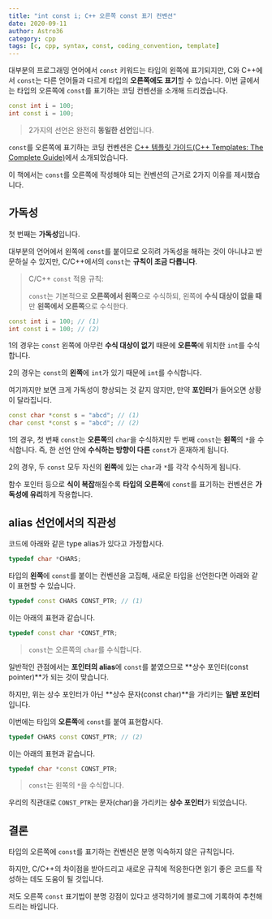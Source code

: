 ```yaml
---
title: "int const i; C++ 오른쪽 const 표기 컨벤션"
date: 2020-09-11
author: Astro36
category: cpp
tags: [c, cpp, syntax, const, coding_convention, template]
---
```


대부분의 프로그래밍 언어에서 `const` 키워드는 타입의 왼쪽에 표기되지만, C와 C++에서 `const`는 다른 언어들과 다르게 타입의 **오른쪽에도 표기**할 수 있습니다.
이번 글에서는 타입의 오른쪽에 `const`를 표기하는 코딩 컨벤션을 소개해 드리겠습니다.

```cpp
const int i = 100;
int const i = 100;
```

> 2가지의 선언은 완전히 **동일한 선언**입니다.

`const`를 오른쪽에 표기하는 코딩 컨벤션은 [C++ 템플릿 가이드(C++ Templates: The Complete Guide)](http://ultra.sdk.free.fr/docs/DxO/C%2B%2B%20Templates%20The%20Complete%20Guide.pdf)에서 소개되었습니다.

이 책에서는 `const`를 오른쪽에 작성해야 되는 컨벤션의 근거로 2가지 이유를 제시했습니다.

## 가독성

첫 번째는 **가독성**입니다.

대부분의 언어에서 왼쪽에 `const`를 붙이므로 오히려 가독성을 해하는 것이 아니냐고 반문하실 수 있지만, C/C++에서의 `const`는 **규칙이 조금 다릅니다**.

> C/C++ `const` 적용 규칙:
>
> `const`는 기본적으로 **오른쪽에서 왼쪽**으로 수식하되, 왼쪽에 **수식 대상이 없을 때**만 **왼쪽에서 오른쪽**으로 수식한다.

```cpp
const int i = 100; // (1)
int const i = 100; // (2)
```

1의 경우는 `const` 왼쪽에 아무런 **수식 대상이 없기** 때문에 **오른쪽**에 위치한 `int`를 수식합니다.

2의 경우는 `const`의 **왼쪽**에 `int`가 있기 때문에 `int`를 수식합니다.

여기까지만 보면 크게 가독성이 향상되는 것 같지 않지만, 만약 **포인터**가 들어오면 상황이 달라집니다.

```cpp
const char *const s = "abcd"; // (1)
char const *const s = "abcd"; // (2)
```

1의 경우, 첫 번째 `const`는 **오른쪽**의 `char`을 수식하지만 두 번째 `const`는 **왼쪽**의 `*`을 수식합니다.
즉, 한 선언 안에 **수식하는 방향이 다른** `const`가 혼재하게 됩니다.

2의 경우, 두 `const` 모두 자신의 **왼쪽**에 있는 `char`과 `*`를 각각 수식하게 됩니다.

함수 포인터 등으로 **식이 복잡**해질수록 **타입의 오른쪽**에 `const`를 표기하는 컨벤션은 **가독성에 유리**하게 작용합니다.

## alias 선언에서의 직관성

코드에 아래와 같은 type alias가 있다고 가정합시다.

```cpp
typedef char *CHARS;
```

타입의 **왼쪽**에 `const`를 붙이는 컨벤션을 고집해, 새로운 타입을 선언한다면 아래와 같이 표현할 수 있습니다.

```cpp
typedef const CHARS CONST_PTR; // (1)
```

이는 아래의 표현과 같습니다.

```cpp
typedef const char *CONST_PTR;
```

> `const`는 오른쪽의 `char`를 수식합니다.

일반적인 관점에서는 **포인터의 alias**에 `const`를 붙였으므로 **상수 포인터(const pointer)**가 되는 것이 맞습니다.

하지만, 위는 상수 포인터가 아닌 **상수 문자(const char)**을 가리키는 **일반 포인터**입니다.

이번에는 타입의 **오른쪽**에 `const`를 붙여 표현합시다.

```cpp
typedef CHARS const CONST_PTR; // (2)
```

이는 아래의 표현과 같습니다.

```cpp
typedef char *const CONST_PTR;
```

> `const`는 왼쪽의 `*`을 수식합니다.

우리의 직관대로 `CONST_PTR`는 문자(char)을 가리키는 **상수 포인터**가 되었습니다.

## 결론

타입의 오른쪽에 `const`를 표기하는 컨벤션은 분명 익숙하지 않은 규칙입니다.

하지만, C/C++의 차이점을 받아드리고 새로운 규칙에 적응한다면 읽기 좋은 코드를 작성하는 데도 도움이 될 것입니다.

저도 오른쪽 `const` 표기법이 분명 강점이 있다고 생각하기에 블로그에 기록하여 추천해 드리는 바입니다.
